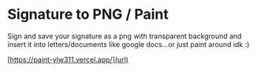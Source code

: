 # Signature to PNG / Paint

Sign and save your signature as a png with transparent background and insert it into letters/documents like google docs...or just paint around idk :)

[https://paint-ylw311.vercel.app/](url)
